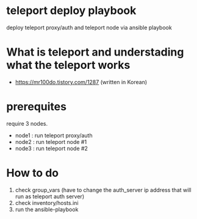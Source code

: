 # teleport deploy playbook
deploy teleport proxy/auth and teleport node via ansible playbook

# What is teleport and understading what the teleport works
* https://mr100do.tistory.com/1287 (written in Korean)

# prerequites
require 3 nodes.
* node1 : run teleport proxy/auth 
* node2 : run teleport node #1
* node3 : run teleport node #2

# How to do
1. check group_vars
   (have to change the auth_server ip address that will run as teleport auth server)
2. check inventory/hosts.ini
3. run the ansible-playbook
